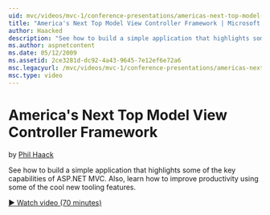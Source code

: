 ```yaml
---
uid: mvc/videos/mvc-1/conference-presentations/americas-next-top-model-view-controller-framework
title: "America's Next Top Model View Controller Framework | Microsoft Docs"
author: Haacked
description: "See how to build a simple application that highlights some of the key capabilities of ASP.NET MVC. Also, learn how to improve productivity using some of the..."
ms.author: aspnetcontent
ms.date: 05/12/2009
ms.assetid: 2ce3281d-dc92-4a43-9645-7e12ef6e72a6
msc.legacyurl: /mvc/videos/mvc-1/conference-presentations/americas-next-top-model-view-controller-framework
msc.type: video
---
```

America's Next Top Model View Controller Framework
====================
by [Phil Haack](https://github.com/Haacked)

See how to build a simple application that highlights some of the key capabilities of ASP.NET MVC. Also, learn how to improve productivity using some of the cool new tooling features.

[&#9654; Watch video (70 minutes)](https://channel9.msdn.com/Blogs/ASP-NET-Site-Videos/americas-next-top-model-view-controller-framework)
